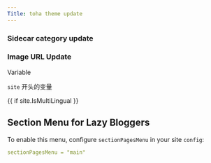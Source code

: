 ```yaml
---
Title: toha theme update
---
```




### Sidecar category update





### Image URL Update





Variable

`site` 开头的变量

 {{ if site.IsMultiLingual }}







## Section Menu for Lazy Bloggers 

To enable this menu, configure `sectionPagesMenu` in your site `config`:

```yml
sectionPagesMenu = "main"
```



